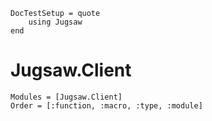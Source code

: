 ```@meta
DocTestSetup = quote
    using Jugsaw
end 
```
# Jugsaw.Client

```@autodocs
Modules = [Jugsaw.Client]
Order = [:function, :macro, :type, :module]
```